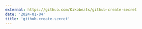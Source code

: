 ```yaml
---
external: https://github.com/Kikobeats/github-create-secret
date: '2024-01-04'
title: 'github-create-secret'
---
```

